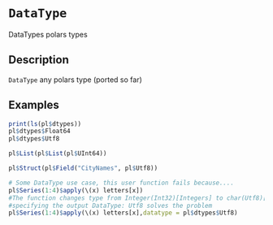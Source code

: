 # `DataType`

DataTypes polars types


## Description

`DataType` any polars type (ported so far)


## Examples

```r
print(ls(pl$dtypes))
pl$dtypes$Float64
pl$dtypes$Utf8

pl$List(pl$List(pl$UInt64))

pl$Struct(pl$Field("CityNames", pl$Utf8))

# Some DataType use case, this user function fails because....
pl$Series(1:4)$apply(\(x) letters[x])
#The function changes type from Integer(Int32)[Integers] to char(Utf8)[Strings]
#specifying the output DataType: Utf8 solves the problem
pl$Series(1:4)$apply(\(x) letters[x],datatype = pl$dtypes$Utf8)
```


